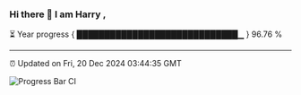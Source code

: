 ### Hi there 👋 I am Harry , 

⏳ Year progress { █████████████████████████████▁ } 96.76 %

---

⏰ Updated on Fri, 20 Dec 2024 03:44:35 GMT

![Progress Bar CI](https://github.com/duykhang68/duykhang68/workflows/Progress%20Bar%20CI/badge.svg)
